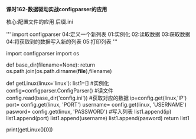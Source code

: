 **课时162-数据驱动实战configparser的应用**


核心:配置文件的应用 后缀.ini

'''
import configparser
04:定义一个新列表
01:实例化
02:读取数据
03:获取数据
04:将获取到的数据写入新的列表
05:打印列表
'''

import configparser
import  os

def base_dir(filename=None):
	return os.path.join(os.path.dirname(__file__),filename)

def getLinux(linux='linux'):
	list1=[]
	#实例化
	config=configparser.ConfigParser()
	#读文件
	config.read(base_dir('config.ini'))
	#获取对应的数据
	ip=config.get(linux,'IP')
	port= config.get(linux, 'PORT')
	username= config.get(linux, 'USERNAME')
	pasword= config.get(linux, 'PASSWORD')
	#写入列表
	list1.append(ip)
	list1.append(port)
	list1.append(username)
	list1.append(pasword)
	return list1

print(getLinux()[0])


